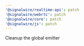 ```yaml
---
'@signalwire/realtime-api': patch
'@signalwire/webrtc': patch
'@signalwire/core': patch
'@signalwire/js': patch
---
```


Cleanup the global emitter
